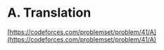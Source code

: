# A. Translation

[https://codeforces.com/problemset/problem/41/A](https://codeforces.com/problemset/problem/41/A)

